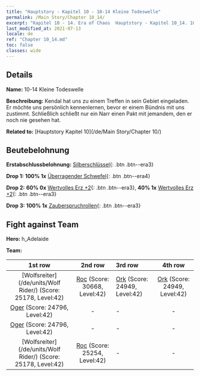 ```yaml
---
title: "Hauptstory - Kapitel 10 - 10-14 Kleine Todeswelle"
permalink: /Main Story/Chapter 10_14/
excerpt: "Kapitel 10 - 14. Era of Chaos  Hauptstory - Kapitel 10_14. 10-14 Kleine Todeswelle"
last_modified_at: 2021-07-13
locale: de
ref: "Chapter 10_14.md"
toc: false
classes: wide
---
```


## Details

 **Name:** 10-14 Kleine Todeswelle

 **Beschreibung:** Kendal hat uns zu einem Treffen in sein Gebiet eingeladen. Er möchte uns persönlich kennenlernen, bevor er einem Bündnis mit uns zustimmt. Schließlich schließt nur ein Narr einen Pakt mit jemandem, den er noch nie gesehen hat.

 **Related to:** [Hauptstory Kapitel 10](/de/Main Story/Chapter 10/)

## Beutebelohnung

 **Erstabschlussbelohnung:** [Silberschlüssel](/ItemsDE/con_693/){: .btn .btn--era3}

 **Drop 1:** **100% 1x** [Überragender Schwefel](/ItemsDE/mat_36/){: .btn .btn--era4}

 **Drop 2:** **60% 0x** [Wertvolles Erz +2](/ItemsDE/mat_26/){: .btn .btn--era3}, **40% 1x** [Wertvolles Erz +2](/ItemsDE/mat_26/){: .btn .btn--era3}

 **Drop 3:** **100% 1x** [Zauberspruchrollen](/ItemsDE/con_694/){: .btn .btn--era3}


## Fight against Team
 **Hero:** h_Adelaide

 **Team:**


  | 1st row | 2nd row | 3rd row | 4th row |
  |:----:|:----:|:----|:----:|
  | [Wolfsreiter](/de/units/Wolf Rider/) (Score: 25178, Level:42)  | [Roc](/de/units/Roc/) (Score: 30668, Level:42)  | [Ork](/de/units/Orc/) (Score: 24949, Level:42)  | [Ork](/de/units/Orc/) (Score: 24949, Level:42)  |
  | [Oger](/de/units/Ogre/) (Score: 24796, Level:42)  | - | - | - |
  | [Oger](/de/units/Ogre/) (Score: 24796, Level:42)  | - | - | - |
  | [Wolfsreiter](/de/units/Wolf Rider/) (Score: 25178, Level:42)  | [Roc](/de/units/Roc/) (Score: 25254, Level:42)  | - | - |


